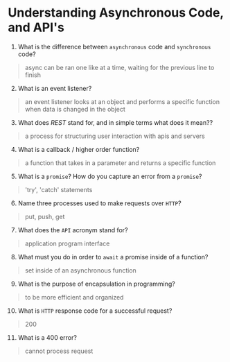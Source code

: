 # Understanding Asynchronous Code, and API's
01. What is the difference between `asynchronous` code and `synchronous` code?

  > async can be ran one like at a time, waiting for the previous line to finish

02. What is an event listener?

  > an event listener looks at an object and performs a specific function when data is changed in the object

03. What does *REST* stand for, and in simple terms what does it mean??

  > a process for structuring user interaction with apis and servers

04. What is a callback / higher order function?

  > a function that takes in a parameter and returns a specific function

05. What is a `promise`? How do you capture an error from a `promise`?

  > 'try', 'catch' statements

06. Name three processes used to make requests over `HTTP`?

  > put, push, get

07. What does the `API` acronym stand for?

  > application program interface

08. What must you do in order to `await` a promise inside of a function?

  > set inside of an asynchronous function 

09. What is the purpose of encapsulation in programming?

  > to be more efficient and organized

10. What is `HTTP` response code for a successful request?

  > 200

11. What is a 400 error?

  > cannot process request 

